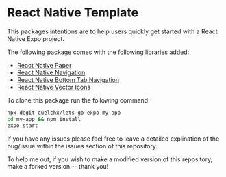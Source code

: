 # React Native Template

This packages intentions are to help users quickly get started with a React Native Expo project. 

The following package comes with the following libraries added:
- <a href='https://callstack.github.io/react-native-paper/' target='_blank'>React Native Paper</a>
- <a href='https://reactnavigation.org/docs/getting-started/' target='_blank'>React Native Navigation</a>
- <a href='https://reactnavigation.org/docs/bottom-tab-navigator/' target='_blank'>React Native Bottom Tab Navigation</a>
- <a href='https://oblador.github.io/react-native-vector-icons/' target='_blank'>React Native Vector Icons</a>

To clone this package run the following command:

```bash
npx degit quelchx/lets-go-expo my-app
cd my-app && npm install
expo start
```

If you have any issues please feel free to leave a detailed explination of the bug/issue within the issues section of this repository. 

To help me out, if you wish to make a modified version of this repository, make a forked version -- thank you!

